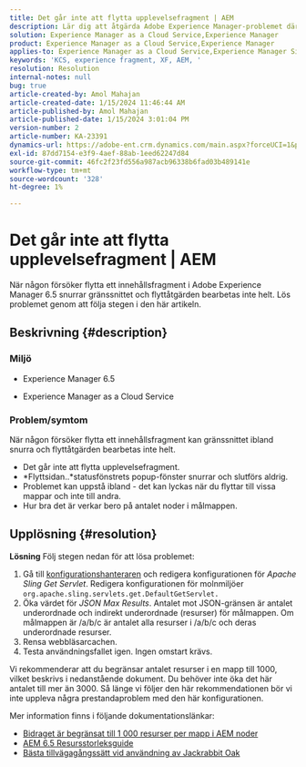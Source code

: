 ```yaml
---
title: Det går inte att flytta upplevelsefragment | AEM
description: Lär dig att åtgärda Adobe Experience Manager-problemet där en upplevelsefragmentprocess aldrig slutförs.
solution: Experience Manager as a Cloud Service,Experience Manager
product: Experience Manager as a Cloud Service,Experience Manager
applies-to: Experience Manager as a Cloud Service,Experience Manager Sites,Experience Manager 6.5
keywords: 'KCS, experience fragment, XF, AEM, '
resolution: Resolution
internal-notes: null
bug: true
article-created-by: Amol Mahajan
article-created-date: 1/15/2024 11:46:44 AM
article-published-by: Amol Mahajan
article-published-date: 1/15/2024 3:01:04 PM
version-number: 2
article-number: KA-23391
dynamics-url: https://adobe-ent.crm.dynamics.com/main.aspx?forceUCI=1&pagetype=entityrecord&etn=knowledgearticle&id=d12eccbf-9bb3-ee11-a569-6045bd006149
exl-id: 87dd7154-e3f9-4aef-88ab-1eed62247d84
source-git-commit: 46fc2f23fd556a987acb96338b6fad03b489141e
workflow-type: tm+mt
source-wordcount: '328'
ht-degree: 1%

---
```


# Det går inte att flytta upplevelsefragment | AEM


När någon försöker flytta ett innehållsfragment i Adobe Experience Manager 6.5 snurrar gränssnittet och flyttåtgärden bearbetas inte helt. Lös problemet genom att följa stegen i den här artikeln.

## Beskrivning {#description}


### <b>Miljö</b>

- Experience Manager 6.5


- Experience Manager as a Cloud Service




### <b>Problem/symtom</b>

När någon försöker flytta ett innehållsfragment kan gränssnittet ibland snurra och flyttåtgärden bearbetas inte helt.

- Det går inte att flytta upplevelsefragment.
- *Flyttsidan..*statusfönstrets popup-fönster snurrar och slutförs aldrig.
- Problemet kan uppstå ibland - det kan lyckas när du flyttar till vissa mappar och inte till andra.
- Hur bra det är verkar bero på antalet noder i målmappen.





## Upplösning {#resolution}

<b>Lösning</b>
Följ stegen nedan för att lösa problemet:



1. Gå till [konfigurationshanteraren](http://localhost:4502/system/console/configMgr) och redigera konfigurationen för *Apache Sling Get Servlet*. Redigera konfigurationen för molnmiljöer `org.apache.sling.servlets.get.DefaultGetServlet.`
2. Öka värdet för *JSON Max Results*. Antalet mot JSON-gränsen är antalet underordnade och indirekt underordnade (resurser) för målmappen. Om målmappen är /a/b/c är antalet alla resurser i /a/b/c och deras underordnade resurser.
3. Rensa webbläsarcachen.
4. Testa användningsfallet igen. Ingen omstart krävs.


Vi rekommenderar att du begränsar antalet resurser i en mapp till 1000, vilket beskrivs i nedanstående dokument. Du behöver inte öka det här antalet till mer än 3000. Så länge vi följer den här rekommendationen bör vi inte uppleva några prestandaproblem med den här konfigurationen.

Mer information finns i följande dokumentationslänkar:

- [Bidraget är begränsat till 1 000 resurser per mapp i AEM noder](https://experienceleague.adobe.com/docs/experience-cloud-kcs/kbarticles/KA-21172.html)
- [AEM 6.5 Resursstorleksguide](https://experienceleague.adobe.com/docs/experience-manager-65/assets/administer/assets-sizing-guide.html)
- [Bästa tillvägagångssätt vid användning av Jackrabbit Oak](https://jackrabbit.apache.org/oak/docs/dos_and_donts.html)
